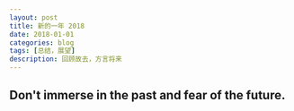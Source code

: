 ```yaml
---
layout: post
title: 新的一年 2018
date: 2018-01-01
categories: blog
tags: [总结，展望]
description: 回顾故去，方言将来
---
```


## Don't immerse in the past and fear of the future.











